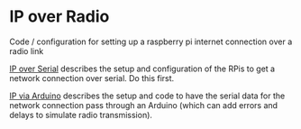 # IP over Radio
Code / configuration for setting up a raspberry pi internet connection over a radio link

[IP over Serial](ipoverserial) describes the setup and configuration of the RPis to get a network connection over serial. Do this first.

[IP via Arduino](ipviaarduino) describes the setup and code to have the serial data for the network connection pass through an Arduino (which can add errors and delays to simulate radio transmission). 
